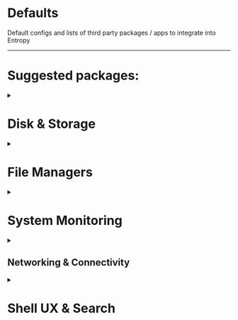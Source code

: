 # Defaults
Default configs and lists of third party packages / apps to integrate into Entropy

--- 

# Suggested packages:
<details>
  <summary><h1>Disk & Storage</h1></summary>

> ## `gdu` 
> ### Fast disk usage analyzer (TUI)
> <p>
> <img src="https://raw.githubusercontent.com/dundee/gdu/master/gdu.png" width="260" />
> <img src="https://ubunlog.com/wp-content/uploads/2021/04/gdu-blanco-y-negro.png" width="260" />
> <img src="https://ubunlog.com/wp-content/uploads/2021/04/gdu-no-interactivo.png" width="260" />
> </p>
> [GitHub](https://github.com/dundee/gdu)

> ## `ncdu`
> ### Curses-based disk usage explorer
> <p>
> <img src="https://dev.yorhel.nl/img/ncduscan-2.png" width="260" />
> <img src="https://dev.yorhel.nl/img/ncdudone-2.png" width="260" />
> <img src="https://dev.yorhel.nl/img/ncduinfo-2.png" width="260" />
> </p>
> [Site](https://dev.yorhel.nl/ncdu)

> ## `duf`
> ### A better `df` (disk free) alternative
> <p>
> <img src="https://raw.githubusercontent.com/muesli/duf/master/duf.png" width="260" />
> <img src="https://raw.githubusercontent.com/muesli/duf/master/duf.png" width="260" />
> </p>
> [GitHub](https://github.com/muesli/duf)

> ## `dust`
> ### More intuitive `du` (Rust)
> <p>
> <img src="https://i.imgur.com/n5v3oKI.png" width="260" />
> <img src="https://i.imgur.com/n5v3oKI.png" width="260" />
> </p>
> [GitHub](https://github.com/bootandy/dust)

> ## `btdu`
> ### Btrfs disk-usage profiler (sampling)
> <p>
> <img src="https://wiki.tnonline.net/images/6/6d/Btrfs_btdu_screenshot.png" width="260" />
> <img src="https://wiki.tnonline.net/images/6/6d/Btrfs_btdu_screenshot.png" width="260" />
> </p>
> [GitHub](https://github.com/CyberShadow/btdu)

> ## `fclones`
> ### Efficient duplicate file finder
> <p>
> <img src="https://terminaltrove.com/content/images/2024/01/fclones-1.png" width="260" />
> <img src="https://terminaltrove.com/content/images/2024/01/fclones-2.png" width="260" />
> </p>
> [GitHub](https://github.com/pkolaczk/fclones)
</details>

<details>
  <summary><h1>File Managers</h1></summary>

> ## `nnn`
> ### Tiny, fast terminal file manager
> <p>
> <img src="https://screenshots.debian.net/screenshots/000/040/677/large.png" width="260" />
> <img src="https://screenshots.debian.net/screenshots/000/040/677/large.png" width="260" />
> </p>
> [GitHub](https://github.com/jarun/nnn)

> ## `yazi`
> ### Blazing-fast Rust TUI file manager
> <p>
> <img src="https://yazi-rs.github.io/images/preview-1.png" width="260" />
> <img src="https://yazi-rs.github.io/images/preview-2.png" width="260" />
> </p>
> [Site](https://yazi-rs.github.io/)

> ## `ranger`
> ### Vim-like file manager with previews
> <p>
> <img src="https://upload.wikimedia.org/wikipedia/commons/1/15/Ranger_file_manager.png" width="260" />
> <img src="https://upload.wikimedia.org/wikipedia/commons/1/15/Ranger_file_manager.png" width="260" />
> </p>
> [GitHub](https://github.com/ranger/ranger)

> ## `lf`
> ### Fast, low-fat file manager
> <p>
> <img src="https://raw.githubusercontent.com/gokcehan/lf/master/assets/screenshot.png" width="260" />
> <img src="https://raw.githubusercontent.com/gokcehan/lf/master/assets/screenshot.png" width="260" />
> </p>
> [GitHub](https://github.com/gokcehan/lf)

> ## `vifm`
> ### vi-like file manager (dual-pane)
> <p>
> <img src="https://vifm.info/images/vifm.png" width="260" />
> <img src="https://vifm.info/images/vifm2.png" width="260" />
> </p>
> [Site](https://vifm.info/)

> ## `broot`
> ### Tree view + jump/preview, super fast
> <p>
> <img src="https://raw.githubusercontent.com/Canop/broot/master/resources/screenshots/preview.png" width="260" />
> <img src="https://raw.githubusercontent.com/Canop/broot/master/resources/screenshots/verbs.png" width="260" />
> </p>
> [GitHub](https://github.com/Canop/broot)
</details>

<details>
  <summary><h1>System Monitoring</h1></summary>

> ## `btop`
> ### Modern, colorful resource monitor
> <p>
> <img src="https://screenshots.debian.net/screenshots/000/040/222/large.png" width="260" />
> <img src="https://screenshots.debian.net/screenshots/000/040/222/large.png" width="260" />
> </p>
> [Debian Screenshots](https://screenshots.debian.net/package/btop)

> ## `bottom (btm)`
> ### Cross-platform TUI system monitor (Rust)
> <p>
> <img src="https://raw.githubusercontent.com/ClementTsang/bottom/master/assets/demo.gif" width="260" />
> <img src="https://raw.githubusercontent.com/ClementTsang/bottom/master/assets/demo.gif" width="260" />
> </p>
> [GitHub](https://github.com/ClementTsang/bottom)

> ## `htop`
> ### Interactive process viewer
> <p>
> <img src="https://upload.wikimedia.org/wikipedia/commons/6/6c/Htop.png" width="260" />
> <img src="https://upload.wikimedia.org/wikipedia/commons/6/6c/Htop.png" width="260" />
> </p>
> [Docs](https://mit-supercloud.github.io/supercloud-docs/using-top-and-htop/)

> ## `glances`
> ### Cross-platform system monitor (CLI/TUI + API)
> <p>
> <img src="https://raw.githubusercontent.com/nicolargo/glances/develop/docs/_static/screenshot.png" width="260" />
> <img src="https://raw.githubusercontent.com/nicolargo/glances/develop/docs/_static/screenshot.png" width="260" />
> </p>
> [GitHub](https://github.com/nicolargo/glances)

> ## `atop`
> ### Detailed system & process monitor + logging
> <p>
> <img src="https://www.atoptool.nl/img/atop_fullscreen_process1.png" width="260" />
> <img src="https://www.atoptool.nl/img/atop_fullscreen_memory.png" width="260" />
> <img src="https://www.atoptool.nl/img/atop_fullscreen_disk.png" width="260" />
> </p>
> [Site](https://www.atoptool.nl/screenshots.php)

> ## `nmon`
> ### Classic AIX/Linux performance monitor
> <p>
> <img src="https://screenshots.debian.net/screenshots/000/019/792/large.png" width="260" />
> <img src="https://screenshots.debian.net/screenshots/000/019/792/large.png" width="260" />
> </p>
> [Debian Screenshots](https://screenshots.debian.net/package/nmon)

> ## `dstat`
> ### Versatile system resource stats
> <p>
> <img src="https://linuxblog.io/wp-content/uploads/2024/04/dstat-default.png" width="260" />
> <img src="https://linuxblog.io/wp-content/uploads/2024/04/dstat-tcndylp-top.png" width="260" />
> </p>
> [Man Page](https://linux.die.net/man/1/dstat)

> ## `nvtop`
> ### htop-like GPU monitor (AMD/Intel/NVIDIA/…)
> <p>
> <img src="https://raw.githubusercontent.com/Syllo/nvtop/master/screenshot.png" width="260" />
> <img src="https://raw.githubusercontent.com/Syllo/nvtop/master/screenshot.png" width="260" />
> </p>
> [GitHub](https://github.com/Syllo/nvtop)

> ## `iotop`
> ### Top-like I/O monitor
> <p>
> <img src="https://screenshots.debian.net/screenshots/000/017/875/large.png" width="260" />
> <img src="https://screenshots.debian.net/screenshots/000/017/875/large.png" width="260" />
> </p>
> [Debian Screenshots](https://screenshots.debian.net/package/iotop)
</details>

<details>
<summary><h2>Networking & Connectivity</h2></summary>

> ## `nmtui` 
> ### Text UI for NetworkManager (TUI)
> <p>
> <img src="https://access.redhat.com/webassets/avalon/d/Red_Hat_Enterprise_Linux-7-Networking_Guide-en-US/images/ee6375369f7df6e872b3642b5fd8f7a3/nmtui_Select_an_Option.png" width="260" />
> <img src="https://access.redhat.com/webassets/avalon/d/Red_Hat_Enterprise_Linux-7-Networking_Guide-en-US/images/b7923685d5ccb390b3c0bdde4d3c8c03/nmtui_Activate_a_Connection.png" width="260" />
> <img src="https://access.redhat.com/webassets/avalon/d/Red_Hat_Enterprise_Linux-7-Networking_Guide-en-US/images/dbb09e7cd3a67d88457364a111028bc1/nmtui_Deactivate_a_Modified_Connection.png" width="260" />
> </p>
> [Docs](https://docs.redhat.com/en/documentation/red_hat_enterprise_linux/7/html/networking_guide/sec-configuring_ip_networking_with_nmtui)

> ## `bmon`
> ### Bandwidth monitor & rate estimator (TUI)
> <p>
> <img src="https://screenshots.debian.net/screenshots/000/016/550/large.png" width="380" />
> <img src="https://screenshots.debian.net/screenshots/000/016/549/large.png" width="380" />
> </p>
> [Debian screenshots](https://screenshots.debian.net/package/bmon) · [GitHub](https://github.com/tgraf/bmon)

> ## `nethogs`
> ### Per-process bandwidth usage (TUI)
> <p>
> <img src="https://www.tecmint.com/wp-content/uploads/2013/03/Nethogs-Linux-Per-Process-Bandwidth-Usage.png" width="360" />
> <img src="https://www.tecmint.com/wp-content/uploads/2013/03/NetHogs1.png" width="360" />
> <img src="https://www.tecmint.com/wp-content/uploads/2013/03/nethogs-2.jpg" width="360" />
> </p>
> [Project](https://github.com/raboof/nethogs) · [Guide](https://www.tecmint.com/nethogs-monitor-per-process-network-bandwidth-usage-in-real-time/)

> ## `bandwhich`
> ### Network utilization by process/connection/remote (TUI)
> <p>
> <img src="https://blogger.googleusercontent.com/img/b/R29vZ2xl/AVvXsEgC5RXcCxsaZ5IovAMPMi9Z3zo12MdLsyPT7EIUY704AwTOm_spt3f9CmOsDRO166tsGN4CY_XgcspNIuHWmMRnDBAMnBLM80JFoldlIwrlyfN-xbvNPg4sttjFNQ30HPNcF57nwkTqHGU/s640/bandwhich-smaller-window.png" width="360" />
> <img src="https://blogger.googleusercontent.com/img/b/R29vZ2xl/AVvXsEht_NnJ6vWxsR5NOIUX1jHWcRKs4Z14KWYrjSwDA98FH4Yn9jmjV8zv4_OFqa7YflQW4aC3AXbzs3cO7zjgmiGXKK0AEd7n9np2qj2VEqEbwysbEhAa8wN9vR7vCuNFZkmbmzQ2icPXO5M/s640/bandwhich-raw-grep.png" width="360" />
> </p>
> [GitHub](https://github.com/imsnif/bandwhich) · [Article](https://www.linuxuprising.com/2020/01/bandwhich-shows-whats-taking-up-your.html)

> ## `mtr`
> ### Combined traceroute & ping with loss/latency (CLI/TUI)
> <p>
> <img src="https://www.bitwizard.nl/mtr/mtr-text.gif" width="360" />
> <img src="https://www.bitwizard.nl/mtr/mtr-graphical.gif" width="360" />
> </p>
> [Homepage](https://www.bitwizard.nl/mtr/) · [Screenshots](https://www.bitwizard.nl/mtr/screenshots.html)

> ## `termshark`
> ### Wireshark-like packet analysis in the terminal (TUI)
> <p>
> <img src="https://github.com/gcla/termshark/raw/gh-pages/images/demo4.gif" width="780" />
> </p>
> [Website](https://termshark.io/) · [GitHub](https://github.com/gcla/termshark)

</details>

<details>
  <summary><h1>Shell UX & Search</h1></summary>

> ## `fzf`  
> ### Command-line fuzzy finder (TUI)  
> <img src="https://raw.githubusercontent.com/junegunn/i/master/fzf-color.png" width="32%"> <img src="https://raw.githubusercontent.com/junegunn/i/master/fzf-preview.png" width="32%">  
> [GitHub](https://github.com/junegunn/fzf)

> ## `ripgrep (rg)`  
> ### Fast recursive search with .gitignore support  
> <img src="https://camo.githubusercontent.com/76c07053bbeb928779ebd76507970f2d79578b16752414c97ac551557c40531c/68747470733a2f2f6275726e7473757368692e6e65742f73747566662f72697067726570312e706e67" width="32%">  
> [GitHub](https://github.com/BurntSushi/ripgrep)

> ## `fd`  
> ### Simple, fast alternative to `find`  
> <img src="https://github.com/sharkdp/fd/raw/master/doc/screencast.svg" width="48%">  
> [GitHub](https://github.com/sharkdp/fd)

> ## `bat`  
> ### `cat` clone with syntax highlighting & Git integration  
> <img src="https://camo.githubusercontent.com/43e40bf9c20d5ceda8fa67f1d95b5c66548b2f6f8dca8403e08129991cc32966/68747470733a2f2f692e696d6775722e636f6d2f326c53573452452e706e67" width="32%"> <img src="https://camo.githubusercontent.com/53fa5d4d298aafad2d5baf2312865d0fe5fb2a130bdc8e21d7f534f39f76e29b/68747470733a2f2f692e696d6775722e636f6d2f576e64477039482e706e67" width="32%">  
> [GitHub](https://github.com/sharkdp/bat)

> ## `eza`  
> ### Modern, maintained replacement for `ls`  
> <img src="https://eza.rocks/demo.gif" width="48%">  
> [Website](https://eza.rocks) · [GitHub](https://github.com/eza-community/eza)

> ## `zoxide`  
> ### Smarter `cd` with frecency-based jumping  
> <img src="https://github.com/ajeetdsouza/zoxide/raw/main/contrib/tutorial.webp" width="48%">  
> [GitHub](https://github.com/ajeetdsouza/zoxide)

</details>
